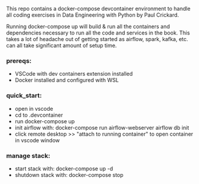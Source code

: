 This repo contains a docker-compose devcontainer environment to handle all 
coding exercises in Data Engineering with Python by Paul Crickard.

Running docker-compose up will build & run all the containers and dependencies
necessary to run all the code and services in the book. This takes a lot of headache
out of getting started as airflow, spark, kafka, etc. can all take significant amount of setup time.


### prereqs:
- VSCode with dev containers extension installed
- Docker installed and configured with WSL
  
### quick_start:
- open in vscode
- cd to .devcontainer
- run docker-compose up
- init airflow with: docker-compose run airflow-webserver airflow db init
- click remote desktop >> "attach to running container" to open container in vscode window

### manage stack:
- start stack with: docker-compose up -d
- shutdown stack with: docker-compose stop
